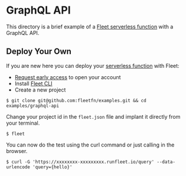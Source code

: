 # GraphQL API

This directory is a brief example of a [Fleet serverless function](https://fleetfn.com/function) with a GraphQL API.

## Deploy Your Own

If you are new here you can deploy your [serverless function](https://fleetfn.com/function) with Fleet:

- [Request early access](https://fleetfn.com/#request-early-access) to open your account
- Install [Fleet CLI](https://fleetfn.com/docs/fleet-cli.html)
- Create a new project

```shell
$ git clone git@github.com:fleetfn/examples.git && cd examples/graphql-api
```

Change your project id in the `fleet.json` file and implant it directly from your terminal.

```shell
$ fleet
```

You can now do the test using the curl command or just calling in the browser.

```shell
$ curl -G 'https://xxxxxxxx-xxxxxxxxx.runfleet.io/query' --data-urlencode 'query={hello}'
```